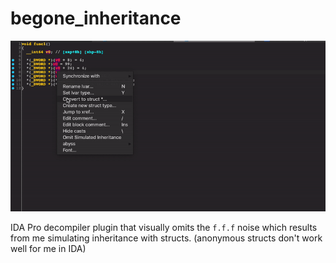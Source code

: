 # begone_inheritance

![alt text](https://github.com/jsherman212/begone_inheritance/blob/master/demo.gif)

IDA Pro decompiler plugin that visually omits the `f.f.f` noise which results
from me simulating inheritance with structs. (anonymous structs don't work well
for me in IDA)
